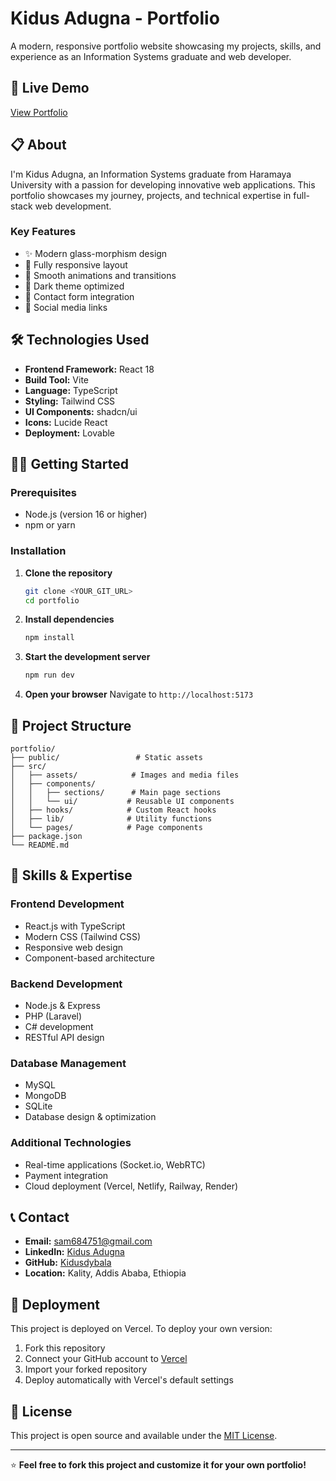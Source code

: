 # Kidus Adugna - Portfolio

A modern, responsive portfolio website showcasing my projects, skills, and experience as an Information Systems graduate and web developer.

## 🚀 Live Demo

[View Portfolio](https://portfolio-inky-pi-21.vercel.app/)

## 📋 About

I'm Kidus Adugna, an Information Systems graduate from Haramaya University with a passion for developing innovative web applications. This portfolio showcases my journey, projects, and technical expertise in full-stack web development.

### Key Features
- ✨ Modern glass-morphism design
- 📱 Fully responsive layout
- 🎨 Smooth animations and transitions
- 🌙 Dark theme optimized
- 📧 Contact form integration
- 🔗 Social media links

## 🛠️ Technologies Used

- **Frontend Framework:** React 18
- **Build Tool:** Vite
- **Language:** TypeScript
- **Styling:** Tailwind CSS
- **UI Components:** shadcn/ui
- **Icons:** Lucide React
- **Deployment:** Lovable

## 🏃‍♂️ Getting Started

### Prerequisites
- Node.js (version 16 or higher)
- npm or yarn

### Installation

1. **Clone the repository**
   ```bash
   git clone <YOUR_GIT_URL>
   cd portfolio
   ```

2. **Install dependencies**
   ```bash
   npm install
   ```

3. **Start the development server**
   ```bash
   npm run dev
   ```

4. **Open your browser**
   Navigate to `http://localhost:5173`

## 📁 Project Structure

```
portfolio/
├── public/                 # Static assets
├── src/
│   ├── assets/            # Images and media files
│   ├── components/
│   │   ├── sections/      # Main page sections
│   │   └── ui/           # Reusable UI components
│   ├── hooks/            # Custom React hooks
│   ├── lib/              # Utility functions
│   └── pages/            # Page components
├── package.json
└── README.md
```

## 🎯 Skills & Expertise

### Frontend Development
- React.js with TypeScript
- Modern CSS (Tailwind CSS)
- Responsive web design
- Component-based architecture

### Backend Development
- Node.js & Express
- PHP (Laravel)
- C# development
- RESTful API design

### Database Management
- MySQL
- MongoDB
- SQLite
- Database design & optimization

### Additional Technologies
- Real-time applications (Socket.io, WebRTC)
- Payment integration
- Cloud deployment (Vercel, Netlify, Railway, Render)

## 📞 Contact

- **Email:** sam684751@gmail.com
- **LinkedIn:** [Kidus Adugna](https://www.linkedin.com/in/kidusadugna/)
- **GitHub:** [Kidusdybala](https://github.com/Kidusdybala)
- **Location:** Kality, Addis Ababa, Ethiopia

## 🚀 Deployment

This project is deployed on Vercel. To deploy your own version:

1. Fork this repository
2. Connect your GitHub account to [Vercel](https://vercel.com)
3. Import your forked repository
4. Deploy automatically with Vercel's default settings

## 📄 License

This project is open source and available under the [MIT License](LICENSE).

---

⭐ **Feel free to fork this project and customize it for your own portfolio!**
